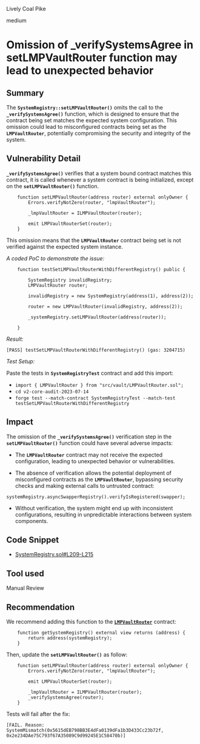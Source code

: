 Lively Coal Pike

medium

# Omission of _verifySystemsAgree in setLMPVaultRouter function may lead to unexpected behavior
## Summary

The **`SystemRegistry::setLMPVaultRouter()`** omits the call to the **`_verifySystemsAgree()`** function, which is designed to ensure that the contract being set matches the expected system configuration. This omission could lead to misconfigured contracts being set as the **`LMPVaultRouter`**, potentially compromising the security and integrity of the system.

## Vulnerability Detail

**`_verifySystemsAgree()`** verifies that a system bound contract matches this contract, it is called whenever a system contract is being initialized, except on the **`setLMPVaultRouter()`** function.

```solidity
    function setLMPVaultRouter(address router) external onlyOwner {
        Errors.verifyNotZero(router, "lmpVaultRouter");

        _lmpVaultRouter = ILMPVaultRouter(router);

        emit LMPVaultRouterSet(router);
    }
```

This omission means that the **`LMPVaultRouter`** contract being set is not verified against the expected system instance.

*A coded PoC to demonstrate the issue:*

```solidity
    function testSetLMPVaultRouterWithDifferentRegistry() public {

        SystemRegistry invalidRegistry;
        LMPVaultRouter router;

        invalidRegistry = new SystemRegistry(address(1), address(2));

        router = new LMPVaultRouter(invalidRegistry, address(2));

        _systemRegistry.setLMPVaultRouter(address(router));

    }
```

*Result:*

```solidity
[PASS] testSetLMPVaultRouterWithDifferentRegistry() (gas: 3204715)
```

*Test Setup:*

Paste the tests in **`SystemRegistryTest`** contract and add this import:

- `import { LMPVaultRouter } from "src/vault/LMPVaultRouter.sol";`
- `cd v2-core-audit-2023-07-14`
- `forge test --match-contract SystemRegistryTest --match-test testSetLMPVaultRouterWithDifferentRegistry`

## Impact

The omission of the **`_verifySystemsAgree()`** verification step in the **`setLMPVaultRouter()`** function could have several adverse impacts:

- The **`LMPVaultRouter`** contract may not receive the expected configuration, leading to unexpected behavior or vulnerabilities.

- The absence of verification allows the potential deployment of misconfigured contracts as the **`LMPVaultRouter`**, bypassing security checks and making external calls to untrusted contract:

```solidity
systemRegistry.asyncSwapperRegistry().verifyIsRegistered(swapper);
```

- Without verification, the system might end up with inconsistent configurations, resulting in unpredictable interactions between system components.

## Code Snippet

- [SystemRegistry.sol#L209-L215](https://github.com/sherlock-audit/2023-06-tokemak/blob/main/v2-core-audit-2023-07-14/src/SystemRegistry.sol#L209-L215)

## Tool used

Manual Review

## Recommendation

We recommend adding this function to the [**`LMPVaultRouter`**](https://github.com/sherlock-audit/2023-06-tokemak/blob/main/v2-core-audit-2023-07-14/src/vault/LMPVaultRouter.sol#L14) contract: 

```solidity
    function getSystemRegistry() external view returns (address) {
        return address(systemRegistry);
    }
```

Then, update the **`setLMPVaultRouter()`** as follow:

```solidity
    function setLMPVaultRouter(address router) external onlyOwner {
        Errors.verifyNotZero(router, "lmpVaultRouter");

        emit LMPVaultRouterSet(router);

        _lmpVaultRouter = ILMPVaultRouter(router);
        _verifySystemsAgree(router);
    }
```

Tests will fail after the fix: 

```solidity
[FAIL. Reason: SystemMismatch(0x5615dEB798BB3E4dFa0139dFa1b3D433Cc23b72f, 0x2e234DAe75C793f67A35089C9d99245E1C58470b)]
```